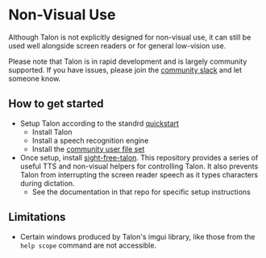 # Non-Visual Use

Although Talon is not explicitly designed for non-visual use, it can still be used well alongside screen readers or for general low-vision use. 

Please note that Talon is in rapid development and is largely community supported. If you have issues, please join the [community slack](https://talonvoice.com/chat) and let someone know.

## How to get started

* Setup Talon according to the standrd [quickstart](../getting_started.md)
  * Install Talon
  * Install a speech recognition engine
  * Install the [community user file set](https://github.com/talonhub/community)
* Once setup, install [sight-free-talon](https://github.com/C-Loftus/sight-free-talon). This repository provides a series of useful TTS and non-visual helpers for controlling Talon. It also prevents Talon from interrupting the screen reader speech as it types characters during dictation.
  * See the documentation in that repo for specific setup instructions

## Limitations

* Certain windows produced by Talon's imgui library, like those from the `help scope` command are not accessible.
